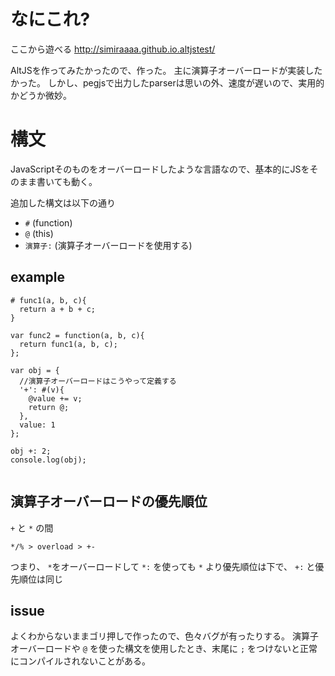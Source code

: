 # なにこれ?

ここから遊べる
http://simiraaaa.github.io.altjstest/

AltJSを作ってみたかったので、作った。
主に演算子オーバーロードが実装したかった。
しかし、pegjsで出力したparserは思いの外、速度が遅いので、実用的かどうか微妙。

# 構文

JavaScriptそのものをオーバーロードしたような言語なので、基本的にJSをそのまま書いても動く。

追加した構文は以下の通り

- `#` (function)
- `@` (this)
- `演算子:` (演算子オーバーロードを使用する)
 
## example
 
```
# func1(a, b, c){
  return a + b + c;
}

var func2 = function(a, b, c){
  return func1(a, b, c);
};

var obj = {
  //演算子オーバーロードはこうやって定義する
  '+': #(v){
    @value += v;
    return @;
  },
  value: 1
};

obj +: 2;
console.log(obj);
 
```

## 演算子オーバーロードの優先順位

`+` と `*` の間

`*/% > overload > +-`

つまり、 `*`をオーバーロードして `*:` を使っても `*` より優先順位は下で、 `+:` と優先順位は同じ

## issue

よくわからないままゴリ押しで作ったので、色々バグが有ったりする。
演算子オーバーロードや `@` を使った構文を使用したとき、末尾に `;` をつけないと正常にコンパイルされないことがある。

